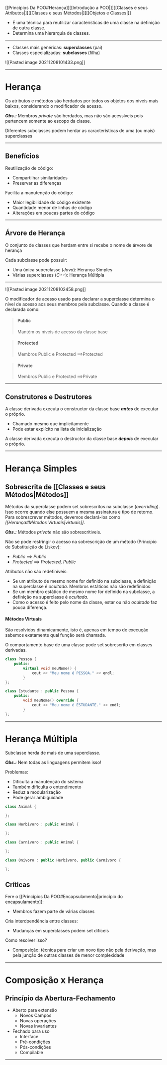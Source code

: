 [[Princípios Da POO#Herança]][[Introdução a POO|]][[Classes e seus Atributos|]][[Classes e seus Métodos|]][[Objetos e Classes|]]
- É uma técnica para reutilizar características de uma classe na definição de outra classe.
- Determina uma hierarquia de classes.

---

- Classes mais genéricas: **superclasses** (pai)
- Classes especializadas: **subclasses** (filha)

![[Pasted image 20211208101433.png]]

---
# Herança

Os atributos e métodos são herdados por todos os objetos dos níveis mais baixos, considerando o modificador de acesso.

***Obs.:***	Membros _private_ são herdados, mas não são acessíveis pois pertencem somente ao escopo da classe.

Diferentes subclasses podem herdar as características de uma (ou mais) superclasses

---
## Benefícios

Reutilização de código:
- Compartilhar similaridades
- Preservar as diferenças

Facilita a manutenção do código:
- Maior legibilidade do código existente
- Quantidade menor de linhas de código
- Alterações em poucas partes do código

---
## Árvore de Herança
O conjunto de classes que herdam entre si recebe o nome de árvore de herança

Cada subclasse pode possuir:
- Uma única superclasse (_Java_): Herança Simples
- Várias superclasses (_C++_): Herança Múltipla

---
![[Pasted image 20211208102458.png]]

O modificador de acesso usado para declarar a superclasse determina o nível de acesso aos seus membros pela subclasse. Quando a classe é declarada como:

> #### Public
> Mantém os níveis de acesso da classe base

> #### Protected
> Membros Public e Protected $\implies$Protected

> #### Private
> Membros Public e Protected $\implies$Private

---
## Construtores e Destrutores
A classe derivada executa o constructor da classe base ***antes*** de executar o próprio.
- Chamado mesmo que implicitamente
- Pode estar explícito na lista de inicialização

A classe derivada executa o destructor da classe base ***depois*** de executar o próprio.

---
# Herança Simples
## Sobrescrita de [[Classes e seus Métodos|Métodos]]
Métodos da superclasse podem set sobrescritos na subclasse (_overriding_). Isso ocorre quando else possuem a mesma assinatura e tipo de retorno.
Para sobrescrever métodos, devemos declará-los como _[[Herança#Métodos Virtuais|virtuais]]_.

***Obs.:*** Métodos _private_ não são sobrescritiveis. 

Não se pode restringir o acesso na sobrescrição de um método (Princípio de Substituição de Liskov):
- _Public_ $\implies$ _Public_
- _Protected_ $\implies$ _Protected, Public_ 

Atributos não são redefiníveis:
- Se um atributo de mesmo nome for definido na subclasse, a definição na superclasse é _ocultada_.
Membros estáticos não são redefinidos:
- Se um membro estático de mesmo nome for definido na subclasse, a definição na superclasse é _ocultada_.
- Como o acesso é feito pelo nome da classe, estar ou não _ocultado_ faz pouca diferença.

#### Métodos Virtuais
São resolvidos dinamicamente, isto é, apenas em tempo de execução sabemos exatamente qual função será chamada.

O comportamento base de uma classe pode set sobrescrito em classes derivadas.

```Cpp
class Pessoa {
	public:
		virtual void meuNome() {
			cout << "Meu nome é PESSOA." << endl;
		}
};

class Estudante : public Pessoa {
	public:
		void meuNome() override {
			cout << "Meu nome é ESTUDANTE." << endl;
		}
};
```
---
# Herança Múltipla
Subclasse herda de mais de uma superclasse. 

***Obs.:*** Nem todas as linguagens permitem isso!

Problemas:
- Dificulta a manutenção do sistema
- Também dificulta o entendimento
- Reduz a modularização
- Pode gerar ambiguidade

```Cpp
class Animal {

};

class Herbivoro : public Animal {

};

class Carnivoro : public Animal {

};

class Onivoro : public Herbivoro, public Carnivoro {

};
```

## Críticas
Fere o [[Princípios Da POO#Encapsulamento|princípio do encapsulamento]]:
- Membros fazem parte de várias classes

Cria interdpendência entre classes:
- Mudanças em superclasses podem set difíceis

Como resolver isso?
- Composição: técnica para criar um novo tipo não pela derivação, mas pela junção de outras classes de menor complexidade

---
# Composição x Herança
## Princípio da Abertura-Fechamento
- Aberto para extensão
	- Novos Campos
	- Novas operações
	- Novas invariantes
- Fechado para uso
	- Interface
	- Pré-condições
	- Pós-condições
	- Compilable

---